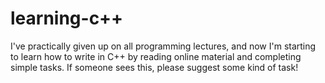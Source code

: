 # learning-c++
I've practically given up on all programming lectures, and now I'm starting to learn how to write in C++ by reading online material and completing simple tasks. If someone sees this, please suggest some kind of task! 
